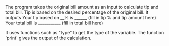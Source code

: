 The program takes the original bill amount as an input to calculate tip and total bill. Tip is based on the desired percentage of the original bill. It outputs
Your tip based on __% is   ______ (fill in tip % and tip amount here)
Your total bill is ___________ (fill in total bill here)

It uses functions such as "type" to get the type of the variable.
The function 'print' gives the output of the calculation.
